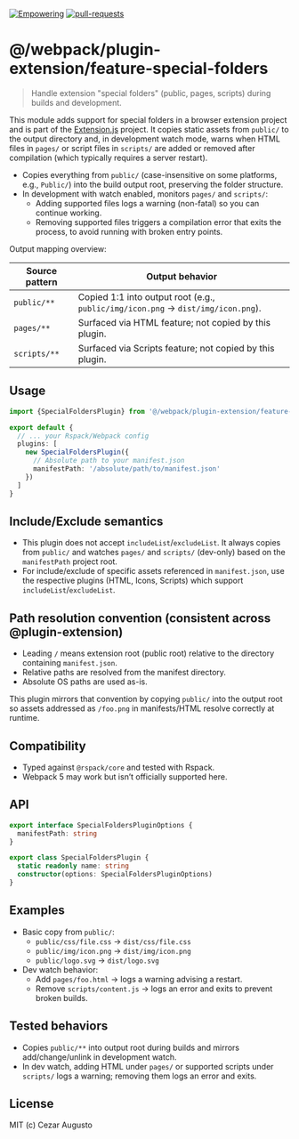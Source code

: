 [empowering-image]: https://img.shields.io/badge/Empowering-Extension.js-0971fe
[empowering-url]: https://extension.js.org
[pr-welcome-image]: https://img.shields.io/badge/pull--requests-welcome-2ecc40
[pr-welcome-url]: https://github.com/extension-js/extension.js/pulls
[extensionjs-image]: https://img.shields.io/badge/Extension.js-0971fe

[![Empowering][empowering-image]][empowering-url] [![pull-requests][pr-welcome-image]][pr-welcome-url]

# @/webpack/plugin-extension/feature-special-folders

> Handle extension "special folders" (public, pages, scripts) during builds and development.

This module adds support for special folders in a browser extension project and is part of the [Extension.js](https://extension.js.org) project. It copies static assets from `public/` to the output directory and, in development watch mode, warns when HTML files in `pages/` or script files in `scripts/` are added or removed after compilation (which typically requires a server restart).

- Copies everything from `public/` (case-insensitive on some platforms, e.g., `Public/`) into the build output root, preserving the folder structure.
- In development with watch enabled, monitors `pages/` and `scripts/`:
  - Adding supported files logs a warning (non-fatal) so you can continue working.
  - Removing supported files triggers a compilation error that exits the process, to avoid running with broken entry points.

Output mapping overview:

| Source pattern | Output behavior                                                                  |
| -------------- | -------------------------------------------------------------------------------- |
| `public/**`    | Copied 1:1 into output root (e.g., `public/img/icon.png` → `dist/img/icon.png`). |
| `pages/**`     | Surfaced via HTML feature; not copied by this plugin.                            |
| `scripts/**`   | Surfaced via Scripts feature; not copied by this plugin.                         |

## Usage

```ts
import {SpecialFoldersPlugin} from '@/webpack/plugin-extension/feature-special-folders'

export default {
  // ... your Rspack/Webpack config
  plugins: [
    new SpecialFoldersPlugin({
      // Absolute path to your manifest.json
      manifestPath: '/absolute/path/to/manifest.json'
    })
  ]
}
```

## Include/Exclude semantics

- This plugin does not accept `includeList`/`excludeList`. It always copies from `public/` and watches `pages/` and `scripts/` (dev-only) based on the `manifestPath` project root.
- For include/exclude of specific assets referenced in `manifest.json`, use the respective plugins (HTML, Icons, Scripts) which support `includeList`/`excludeList`.

## Path resolution convention (consistent across @plugin-extension)

- Leading `/` means extension root (public root) relative to the directory containing `manifest.json`.
- Relative paths are resolved from the manifest directory.
- Absolute OS paths are used as-is.

This plugin mirrors that convention by copying `public/` into the output root so assets addressed as `/foo.png` in manifests/HTML resolve correctly at runtime.

## Compatibility

- Typed against `@rspack/core` and tested with Rspack.
- Webpack 5 may work but isn’t officially supported here.

## API

```ts
export interface SpecialFoldersPluginOptions {
  manifestPath: string
}

export class SpecialFoldersPlugin {
  static readonly name: string
  constructor(options: SpecialFoldersPluginOptions)
}
```

## Examples

- Basic copy from `public/`:
  - `public/css/file.css` → `dist/css/file.css`
  - `public/img/icon.png` → `dist/img/icon.png`
  - `public/logo.svg` → `dist/logo.svg`
- Dev watch behavior:
  - Add `pages/foo.html` → logs a warning advising a restart.
  - Remove `scripts/content.js` → logs an error and exits to prevent broken builds.

## Tested behaviors

- Copies `public/**` into output root during builds and mirrors add/change/unlink in development watch.
- In dev watch, adding HTML under `pages/` or supported scripts under `scripts/` logs a warning; removing them logs an error and exits.

## License

MIT (c) Cezar Augusto
